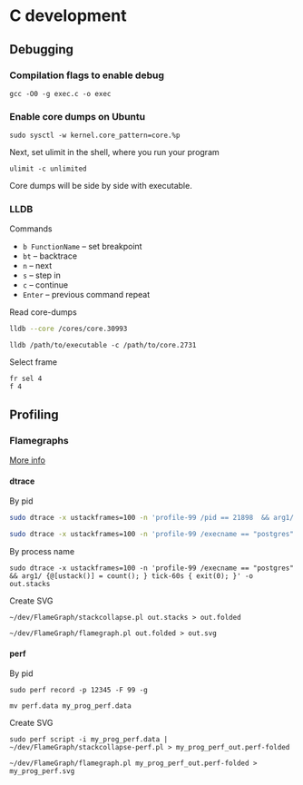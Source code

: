 # C development

## Debugging

### Compilation flags to enable debug

```shell
gcc -O0 -g exec.c -o exec
```

### Enable core dumps on Ubuntu
```shell
sudo sysctl -w kernel.core_pattern=core.%p
```

Next, set ulimit in the shell, where you run your program
```shell
ulimit -c unlimited
```
Core dumps will be side by side with executable.

### LLDB

Commands

* `b FunctionName` – set breakpoint
* `bt` – backtrace
* `n` – next
* `s` – step in
* `c` – continue
* `Enter` – previous command repeat

Read core-dumps

```bash
lldb --core /cores/core.30993
```
```shell
lldb /path/to/executable -c /path/to/core.2731
```

Select frame

```
fr sel 4
f 4
```

## Profiling

### Flamegraphs

[More info](http://www.brendangregg.com/FlameGraphs/cpuflamegraphs.html#DTrace)

#### dtrace
By pid
```bash
sudo dtrace -x ustackframes=100 -n 'profile-99 /pid == 21898  && arg1/ {@[ustack()] = count(); } tick-60s { exit(0); }' -o out.stacks
```

```bash
sudo dtrace -x ustackframes=100 -n 'profile-99 /execname == "postgres" && arg1/ {@[ustack()] = count(); } tick-60s { exit(0); }' -p 21800  -o out.stacks
```

By process name
```
sudo dtrace -x ustackframes=100 -n 'profile-99 /execname == "postgres" && arg1/ {@[ustack()] = count(); } tick-60s { exit(0); }' -o out.stacks
```

Create SVG
```shell
~/dev/FlameGraph/stackcollapse.pl out.stacks > out.folded
```
```shell
~/dev/FlameGraph/flamegraph.pl out.folded > out.svg
```

#### perf
By pid
```shell
sudo perf record -p 12345 -F 99 -g
```

```shell
mv perf.data my_prog_perf.data
```

Create SVG
```shell
sudo perf script -i my_prog_perf.data | ~/dev/FlameGraph/stackcollapse-perf.pl > my_prog_perf_out.perf-folded
```
```shell
~/dev/FlameGraph/flamegraph.pl my_prog_perf_out.perf-folded > my_prog_perf.svg
```
